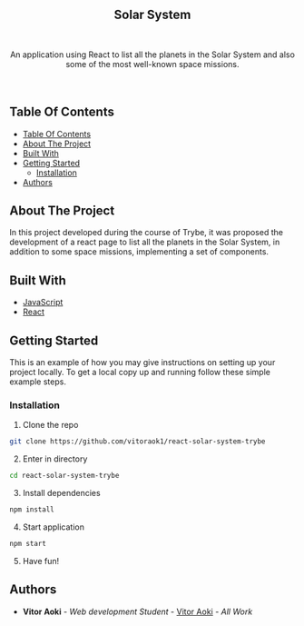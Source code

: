 <p align="center">
  <h2 align="center">Solar System</h2>
  <br/>
  <p align="center">
    An application using React to list all the planets in the Solar System and also some of the most well-known space missions.
    <br/>
     <br/>
     <br/>
  </p>
</p>

## Table Of Contents

- [Table Of Contents](#table-of-contents)
- [About The Project](#about-the-project)
- [Built With](#built-with)
- [Getting Started](#getting-started)
  - [Installation](#installation)
- [Authors](#authors)

## About The Project

In this project developed during the course of Trybe, it was proposed the development of a react page to list all the planets in the Solar System, in addition to some space missions, implementing a set of components.

## Built With

- [JavaScript](https://www.javascript.com/)
- [React](https://react.dev/)

## Getting Started

This is an example of how you may give instructions on setting up your project locally.
To get a local copy up and running follow these simple example steps.

### Installation

1. Clone the repo

```sh
git clone https://github.com/vitoraok1/react-solar-system-trybe
```

2. Enter in directory

```sh
cd react-solar-system-trybe
```

3. Install dependencies

```sh
npm install
```

4. Start application

```sh
npm start
```

5. Have fun!

## Authors

- **Vitor Aoki** - _Web development Student_ - [Vitor Aoki](https://github.com/vitoraok1/) - _All Work_
